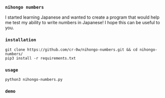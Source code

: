 ### `nihongo numbers`
I started learning Japanese and wanted to create a program that would help me test my ability to write numbers in Japanese! I hope this can be useful to you.

### `installation`
```
git clone https://github.com/cr-0w/nihongo-numbers.git && cd nihongo-numbers/
pip3 install -r requirements.txt
```

### `usage`
```
python3 nihongo-numbers.py 
```

### `demo`

